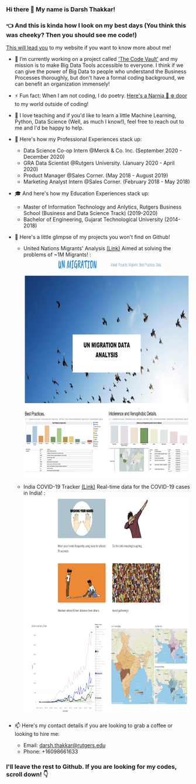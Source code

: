 ### Hi there 👋 My name is Darsh Thakkar!

### :point_left: And this is kinda how I look on my best days (You think this was cheeky? Then you should see me code!)

[This will lead you](https://www.darshth.com) to my website if you want to know more about me!

- 🔭 I’m currently working on a project called ['The Code Vault'](https://www.darshth.com/the-code-vault) and my mission is to make Big Data Tools accessible to everyone. I think if we can give the power of Big Data to people who understand the Business Processes thoroughly, but don't have a formal coding background, we can benefit an organization immensely!

- ⚡ Fun fact: When I am not coding, I do poetry. [Here's a Narnia :door: :snowflake: door](https://www.darshth.com/interests) to my world outside of coding! 

- 👯 I love teaching and if you'd like to learn a little Machine Learning, Python, Data Science (Well, as much I know!), feel free to reach out to me and I'd be happy to help.

- :necktie: Here's how my Professional Experiences stack up:
  - Data Science Co-op Intern @Merck & Co. Inc. (September 2020 - December 2020)
  - GRA Data Scientist @Rutgers University. (January 2020 - April 2020)
  - Product Manager @Sales Corner. (May 2018 - August 2019)
  - Marketing Analyst Intern @Sales Corner. (February 2018 - May 2018)

- :mortar_board: And here's how my Education Experiences stack up:
  - Master of Information Technology and Anlytics, Rutgers Business School (Business and Data Science Track) (2019-2020)
  - Bachelor of Engineering, Gujarat Technological University (2014-2018)

- :mega: Here's a little glimpse of my projects you won't find on Github!

  - United Nations Migrants' Analysis [(Link)](http://cimicapp.rutgers.edu/darsh/UN/) Aimed at solving the problems of ~1M Migrants! : 
    <img src="https://github.com/darshth/darshth/blob/main/Screen%20Shot%202021-02-17%20at%202.32.02%20PM.png" width="800" height="600" /> 
    
  - India COVID-19 Tracker [(Link)](https://public.tableau.com/profile/darsh.thakkar#!/vizhome/IndiaAnalysisPrototype/State-wiseDailyData) Real-time data for the COVID-19 cases in India! :
    <img src="https://github.com/darshth/darshth/blob/main/Screen%20Shot%202021-02-17%20at%202.32.21%20PM.png" width="800" height="600" />

- 📫 Here's my contact details if you are looking to grab a coffee or looking to hire me:
  - Email: darsh.thakkar@rutgers.edu
  - Phone: +16098661633

### I'll leave the rest to Github. If you are looking for my codes, scroll down! :point_down:

<!--
**darshth/darshth** is a ✨ _special_ ✨ repository because its `README.md` (this file) appears on your GitHub profile.

Here are some ideas to get you started:

- 🔭 I’m currently working on ...
- 🌱 I’m currently learning ...
- 👯 I’m looking to collaborate on ...
- 🤔 I’m looking for help with ...
- 💬 Ask me about ...
- 📫 How to reach me: ...
- 😄 Pronouns: ...
- ⚡ Fun fact: ...
-->
